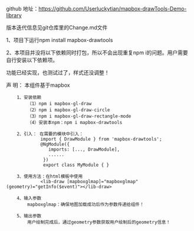 github 地址：https://github.com/Userluckytian/mapbox-drawTools-Demo-library

版本迭代信息见git仓库里的Change.md文件

1、项目下运行npm install mapbox-drawtools

2、本项目并没将以下依赖同时打包，所以不会出现重复npm i的问题。用户需要自行安装以下依赖项。


功能已经实现，也测试过了，样式还没调整！


声 明： 本组件基于mapbox

        1、安装依赖
            （1）npm i mapbox-gl-draw
            （2）npm i mapbox-gl-draw-circle
            （3）npm i mapbox-gl-draw-rectangle-mode
            （4）安装本npm：npm i mapbox-drawtools

        2、引入： 在需要的模块中引入：
                 import { DrawModule } from 'mapbox-drawtools';
                 @NgModule({
                    imports: [..., DrawModule],
                    ......
                  })
                  export class MyModule { }

        3、使用方法：在html模板中使用
                 <lib-draw [mapboxglmap]="mapboxglmap" (geometry)="getInfo($event)"></lib-draw>

        4、输入参数
            mapboxglmap：确保地图加载成功后作为参数传递给组件！

        5、输出参数
            用户绘制完成后，通过geometry参数获取用户绘制后的geometry信息！
